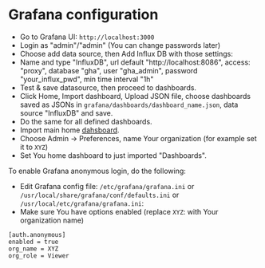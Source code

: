 # Grafana configuration

- Go to Grafana UI: `http://localhost:3000`
- Login as "admin"/"admin" (You can change passwords later)
- Choose add data source, then Add Influx DB with those settings:
- Name and type "InfluxDB", url default "http://localhost:8086", access: "proxy", database "gha", user "gha_admin", password "your_influx_pwd", min time interval "1h"
- Test & save datasource, then proceed to dashboards.
- Click Home, Import dashboard, Upload JSON file, choose dashboards saved as JSONs in `grafana/dashboards/dashboard_name.json`, data source "InfluxDB" and save.
- Do the same for all defined dashboards.
- Import main home [dahsboard](https://github.com/cncf/gha2db/blob/master/grafana/dashboards/dashboards.json).
- Choose Admin -> Preferences, name Your organization (for example set it to `XYZ`)
- Set You home dashboard to just imported "Dashboards".

To enable Grafana anonymous login, do the following:
- Edit Grafana config file: `/etc/grafana/grafana.ini` or `/usr/local/share/grafana/conf/defaults.ini` or `/usr/local/etc/grafana/grafana.ini`:
- Make sure You have options enabled (replace `XYZ`: with Your organization name)
```
[auth.anonymous]
enabled = true
org_name = XYZ
org_role = Viewer
```
